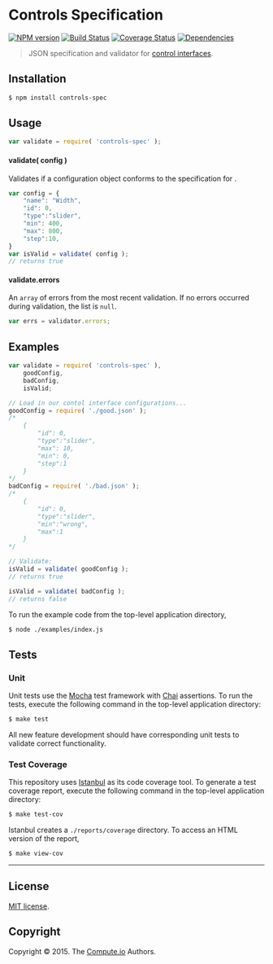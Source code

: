 Controls Specification
===
[![NPM version][npm-image]][npm-url]
[![Build Status][travis-image]][travis-url]
[![Coverage Status][codecov-image]][codecov-url]
[![Dependencies][dependencies-image]][dependencies-url]
> JSON specification and validator for [control interfaces](https://github.com/figure-io/polymer-controls).


## Installation

``` bash
$ npm install controls-spec
```


## Usage

``` javascript
var validate = require( 'controls-spec' );
```

#### validate( config )

Validates if a configuration object conforms to the specification for .

``` javascript
var config = {
	"name": "Width",
	"id": 0,
	"type":"slider",
	"min": 400,
	"max": 800,
	"step":10,
}
var isValid = validate( config );
// returns true
```

<a name="attr-errors"></a>
#### validate.errors

An `array` of errors from the most recent validation. If no errors occurred during validation, the list is `null`.

``` javascript
var errs = validator.errors;
```

## Examples

``` javascript
var validate = require( 'controls-spec' ),
	goodConfig,
	badConfig,
	isValid;

// Load in our contol interface configurations...
goodConfig = require( './good.json' );
/*
	{
	    "id": 0,
	    "type":"slider",
	    "max": 10,
	    "min": 0,
	    "step":1
	}
*/
badConfig = require( './bad.json' );
/*
	{
	    "id": 0,
	    "type":"slider",
	    "min":"wrong",
	    "max":1
	}
*/

// Validate:
isValid = validate( goodConfig );
// returns true

isValid = validate( badConfig );
// returns false
```

To run the example code from the top-level application directory,

``` bash
$ node ./examples/index.js
```


## Tests

### Unit

Unit tests use the [Mocha](http://mochajs.org/) test framework with [Chai](http://chaijs.com) assertions. To run the tests, execute the following command in the top-level application directory:

``` bash
$ make test
```

All new feature development should have corresponding unit tests to validate correct functionality.


### Test Coverage

This repository uses [Istanbul](https://github.com/gotwarlost/istanbul) as its code coverage tool. To generate a test coverage report, execute the following command in the top-level application directory:

``` bash
$ make test-cov
```

Istanbul creates a `./reports/coverage` directory. To access an HTML version of the report,

``` bash
$ make view-cov
```


---
## License

[MIT license](http://opensource.org/licenses/MIT).


## Copyright

Copyright &copy; 2015. The [Compute.io](https://github.com/compute-io) Authors.


[npm-image]: http://img.shields.io/npm/v/.svg
[npm-url]: https://npmjs.org/package/

[travis-image]: http://img.shields.io/travis/figure-io/controls-spec/master.svg
[travis-url]: https://travis-ci.org/figure-io/controls-spec

[dependencies-image]: http://img.shields.io/david/figure-io/controls-spec.svg
[dependencies-url]: https://david-dm.org/figure-io/controls-spec

[dev-dependencies-image]: http://img.shields.io/david/dev/figure-io/controls-spec.svg
[dev-dependencies-url]: https://david-dm.org/dev/figure-io/controls-spec

[codecov-image]: https://img.shields.io/codecov/c/github/figure-io/controls-spec/master.svg
[codecov-url]: https://codecov.io/github/figure-io/controls-spec?branch=master

[github-issues-image]: http://img.shields.io/github/issues/figure-io/controls-spec.svg
[github-issues-url]: https://github.com/figure-io/controls-spec/issues
